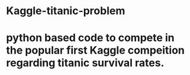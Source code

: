 # Kaggle-titanic-problem

# python based code to compete in the popular first Kaggle compeition regarding titanic survival rates. 
